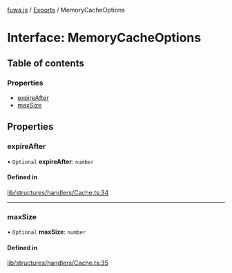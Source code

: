 [fuwa.js](../README.md) / [Exports](../modules.md) / MemoryCacheOptions

# Interface: MemoryCacheOptions

## Table of contents

### Properties

- [expireAfter](MemoryCacheOptions.md#expireafter)
- [maxSize](MemoryCacheOptions.md#maxsize)

## Properties

### expireAfter

• `Optional` **expireAfter**: `number`

#### Defined in

[lib/structures/handlers/Cache.ts:34](https://github.com/Fuwajs/Fuwa.js/blob/c87c3be/src/lib/structures/handlers/Cache.ts#L34)

___

### maxSize

• `Optional` **maxSize**: `number`

#### Defined in

[lib/structures/handlers/Cache.ts:35](https://github.com/Fuwajs/Fuwa.js/blob/c87c3be/src/lib/structures/handlers/Cache.ts#L35)
